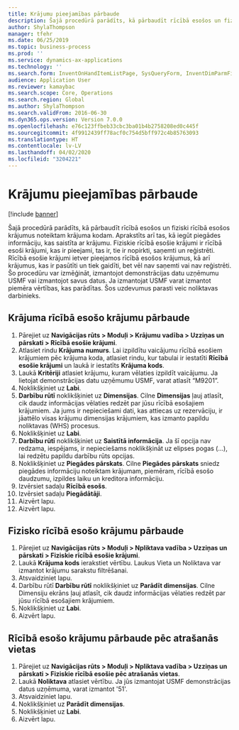 ```yaml
---
title: Krājumu pieejamības pārbaude
description: Šajā procedūrā parādīts, kā pārbaudīt rīcībā esošos un fiziski rīcībā esošos krājumus noteiktam krājuma kodam.
author: ShylaThompson
manager: tfehr
ms.date: 06/25/2019
ms.topic: business-process
ms.prod: ''
ms.service: dynamics-ax-applications
ms.technology: ''
ms.search.form: InventOnHandItemListPage, SysQueryForm, InventDimParmFixed, InventSupply, DefaultDashboard, WHSInventPhysicalOnhand, WHSOnHand
audience: Application User
ms.reviewer: kamaybac
ms.search.scope: Core, Operations
ms.search.region: Global
ms.author: ShylaThompson
ms.search.validFrom: 2016-06-30
ms.dyn365.ops.version: Version 7.0.0
ms.openlocfilehash: e76c123ffbeb33cbc3ba01b4b2758208ed0c445f
ms.sourcegitcommit: 4f9912439ff78acf0c754d5bff972c4b85763093
ms.translationtype: HT
ms.contentlocale: lv-LV
ms.lasthandoff: 04/02/2020
ms.locfileid: "3204221"
---
```

# <a name="check-the-availability-of-stock"></a>Krājumu pieejamības pārbaude

[!include [banner](../../includes/banner.md)]

Šajā procedūrā parādīts, kā pārbaudīt rīcībā esošos un fiziski rīcībā esošos krājumus noteiktam krājuma kodam. Aprakstīts arī tas, kā iegūt piegādes informāciju, kas saistīta ar krājumu. Fiziskie rīcībā esošie krājumi ir rīcībā esoši krājumi, kas ir pieejami, tas ir, tie ir nopirkti, saņemti un reģistrēti. Rīcībā esošie krājumi ietver pieejamos rīcībā esošos krājumus, kā arī krājumus, kas ir pasūtīti un tiek gaidīti, bet vēl nav saņemti vai nav reģistrēti. Šo procedūru var izmēģināt, izmantojot demonstrācijas datu uzņēmumu USMF vai izmantojot savus datus. Ja izmantojat USMF varat izmantot piemēra vērtības, kas parādītas. Šos uzdevumus parasti veic noliktavas darbinieks.


## <a name="check-on-hand-inventory-for-an-item"></a>Krājuma rīcībā esošo krājumu pārbaude
1. Pārejiet uz **Navigācijas rūts > Moduļi > Krājumu vadība > Uzziņas un pārskati > Rīcībā esošie krājumi**.
2. Atlasiet rindu **Krājuma numurs**. Lai izpildītu vaicājumu rīcībā esošiem krājumiem pēc krājuma koda, atlasiet rindu, kur tabulai ir iestatīti **Rīcībā esošie krājumi** un laukā ir iestatīts **Krājuma kods**.
3. Laukā **Kritēriji** atlasiet krājumu, kuram vēlaties izpildīt vaicājumu. Ja lietojat demonstrācijas datu uzņēmumu USMF, varat atlasīt “M9201”.  
4. Noklikšķiniet uz **Labi**.
5. **Darbību rūtī** noklikšķiniet uz **Dimensijas**. Cilne **Dimensijas** ļauj atlasīt, cik daudz informācijas vēlaties redzēt par jūsu rīcībā esošajiem krājumiem. Ja jums ir nepieciešami dati, kas attiecas uz rezervāciju, ir jāattēlo visas krājumu dimensijas krājumiem, kas izmanto papildu noliktavas (WHS) procesus.
6. Noklikšķiniet uz **Labi**.
7. **Darbību rūtī** noklikšķiniet uz **Saistītā informācija**. Ja šī opcija nav redzama, iespējams, ir nepieciešams noklikšķināt uz elipses pogas (...), lai redzētu papildu darbību rūts opcijas.
8. Noklikšķiniet uz **Piegādes pārskats**. Cilne **Piegādes pārskats** sniedz piegādes informāciju noteiktam krājumam, piemēram, rīcībā esošo daudzumu, izpildes laiku un kreditora informāciju.  
9. Izvērsiet sadaļu **Rīcībā esošs**.
10. Izvērsiet sadaļu **Piegādātāji**.
11. Aizvērt lapu.
12. Aizvērt lapu.

## <a name="check-physical-on-hand-inventory"></a>Fizisko rīcībā esošo krājumu pārbaude
1. Pārejiet uz **Navigācijas rūts > Moduļi > Npliktava vadība > Uzziņas un pārskati > Fiziskie rīcībā esošie krājumi**.
2. Laukā **Krājuma kods** ierakstiet vērtību. Laukus Vieta un Noliktava var izmantot krājumu sarakstu filtrēšanai. 
3. Atsvaidziniet lapu.
4. Darbību rūtī **Darbību rūtī** noklikšķiniet uz **Parādīt dimensijas**. Cilne Dimensiju ekrāns ļauj atlasīt, cik daudz informācijas vēlaties redzēt par jūsu rīcībā esošajiem krājumiem.
5. Noklikšķiniet uz **Labi**.
6. Aizvērt lapu.

## <a name="check-on-hand-inventory-by-location"></a>Rīcībā esošo krājumu pārbaude pēc atrašanās vietas
1. Pārejiet uz **Navigācijas rūts > Moduļi > Npliktava vadība > Uzziņas un pārskati > Fiziskie rīcībā esošie pēc atrašanās vietas**.
2. Laukā **Noliktava** atlasiet vērtību. Ja jūs izmantojat USMF demonstrācijas datus uzņēmuma, varat izmantot '51'.  
3. Atsvaidziniet lapu.
4. Noklikšķiniet uz **Parādīt dimensijas**.
5. Noklikšķiniet uz **Labi**.
6. Aizvērt lapu.

